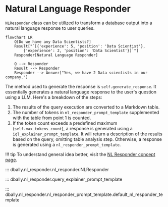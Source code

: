 # Natural Language Responder

`NLResponder` class can be utilized to transform a database output into a natural language response to user queries.

```mermaid
flowchart LR
    Q[Do we have any Data Scientists?]
    Result["`[{'experience': 5, 'position': 'Data Scientist'},
        {'experience': 2, 'position': 'Data Scientist'}]`"]
    Responder[Natural Language Responder]

    Q --> Responder
    Result --> Responder
    Responder --> Answer["Yes, we have 2 Data scientists in our company."]
```

The method used to generate the response is `self.generate_response`. It essentially generates a natural language response to the user's question using a LLM. Here's a breakdown of the steps:

1. The results of the query execution are converted to a Markdown table.
2. The number of tokens in `nl_responder_prompt_template` supplemented with the table from point 1 is counted.
3. If the token count exceeds a predefined maximum (`self.max_tokens_count`), a response is generated using a `iql_explainer_prompt_template`.
It will return a description of the results based on the query, omitting table analysis step.
Otherwise, a response is generated using a `nl_responder_prompt_template`.

!!! tip
    To understand general idea better, visit the [NL Responder concept page](../concepts/nl_responder.md).

::: dbally.nl_responder.nl_responder.NLResponder

::: dbally.nl_responder.query_explainer_prompt_template

::: dbally.nl_responder.nl_responder_prompt_template.default_nl_responder_template
